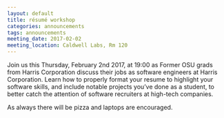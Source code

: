 ```yaml
---
layout: default
title: résumé workshop
categories: announcements
tags: announcements
meeting_date: 2017-02-02
meeting_location: Caldwell Labs, Rm 120
---
```


Join us this Thursday, February 2nd 2017, at 19:00 as Former OSU grads from Harris Corporation discuss their jobs as software engineers at Harris Corporation. Learn how to properly format your resume to highlight your software skills, and include notable projects you’ve done as a student, to better catch the attention of software recruiters at high-tech companies.

As always there will be pizza and laptops are encouraged.

<!-- generated by _helpers/newPost.rb -->
